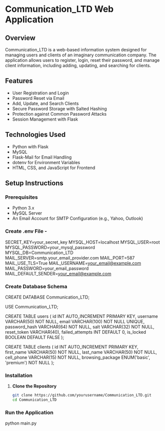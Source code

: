 # Communication_LTD Web Application

## Overview

Communication_LTD is a web-based information system designed for managing users and clients of an imaginary communication company. The application allows users to register, login, reset their password, and manage client information, including adding, updating, and searching for clients.

## Features

- User Registration and Login
- Password Reset via Email
- Add, Update, and Search Clients
- Secure Password Storage with Salted Hashing
- Protection against Common Password Attacks
- Session Management with Flask

## Technologies Used

- Python with Flask
- MySQL
- Flask-Mail for Email Handling
- dotenv for Environment Variables
- HTML, CSS, and JavaScript for Frontend

## Setup Instructions

### Prerequisites

- Python 3.x
- MySQL Server
- An Email Account for SMTP Configuration (e.g., Yahoo, Outlook)

### Create .env File -
SECRET_KEY=your_secret_key
MYSQL_HOST=localhost
MYSQL_USER=root
MYSQL_PASSWORD=your_mysql_password
MYSQL_DB=Communication_LTD
MAIL_SERVER=smtp.your_email_provider.com
MAIL_PORT=587
MAIL_USE_TLS=True
MAIL_USERNAME=your_email@example.com
MAIL_PASSWORD=your_email_password
MAIL_DEFAULT_SENDER=your_email@example.com

### Create Database Schema
CREATE DATABASE Communication_LTD;

USE Communication_LTD;

CREATE TABLE users (
    id INT AUTO_INCREMENT PRIMARY KEY,
    username VARCHAR(50) NOT NULL,
    email VARCHAR(100) NOT NULL UNIQUE,
    password_hash VARCHAR(64) NOT NULL,
    salt VARCHAR(32) NOT NULL,
    reset_token VARCHAR(40),
    failed_attempts INT DEFAULT 0,
    is_locked BOOLEAN DEFAULT FALSE
);

CREATE TABLE clients (
    id INT AUTO_INCREMENT PRIMARY KEY,
    first_name VARCHAR(50) NOT NULL,
    last_name VARCHAR(50) NOT NULL,
    cell_phone VARCHAR(15) NOT NULL,
    browsing_package ENUM('basic', 'premium') NOT NULL
);

### Installation

1. **Clone the Repository**
   ```sh
   git clone https://github.com/yourusername/Communication_LTD.git
   cd Communication_LTD
   
### Run the Application
   python main.py
